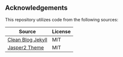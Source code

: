 Acknowledgements
----------------

This repository utilizes code from the following sources:

| Source                                                       | License |
| ------------------------------------------------------------ | ------- |
| [Clean Blog Jekyll](https://startbootstrap.com/theme/clean-blog-jekyll) | MIT     |
| [Jasper2 Theme](https://github.com/jekyllt/jasper2)          | MIT     |

